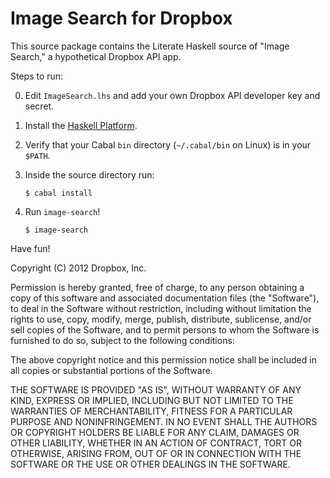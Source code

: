Image Search for Dropbox
========================

This source package contains the Literate Haskell source
of "Image Search," a hypothetical Dropbox API app.

Steps to run:

0.  Edit `ImageSearch.lhs` and add your own Dropbox API developer
    key and secret.
1.  Install the [Haskell Platform](http://hackage.haskell.org/platform/).
2.  Verify that your Cabal `bin` directory (`~/.cabal/bin` on Linux)
    is in your `$PATH`.
3.  Inside the source directory run:

        $ cabal install

4.  Run `image-search`!

        $ image-search

Have fun!

Copyright (C) 2012 Dropbox, Inc.

Permission is hereby granted, free of charge, to any person obtaining a copy of
this software and associated documentation files (the "Software"), to deal in
the Software without restriction, including without limitation the rights to
use, copy, modify, merge, publish, distribute, sublicense, and/or sell copies
of the Software, and to permit persons to whom the Software is furnished to do
so, subject to the following conditions:

The above copyright notice and this permission notice shall be included in all
copies or substantial portions of the Software.

THE SOFTWARE IS PROVIDED "AS IS", WITHOUT WARRANTY OF ANY KIND, EXPRESS OR
IMPLIED, INCLUDING BUT NOT LIMITED TO THE WARRANTIES OF MERCHANTABILITY,
FITNESS FOR A PARTICULAR PURPOSE AND NONINFRINGEMENT. IN NO EVENT SHALL THE
AUTHORS OR COPYRIGHT HOLDERS BE LIABLE FOR ANY CLAIM, DAMAGES OR OTHER
LIABILITY, WHETHER IN AN ACTION OF CONTRACT, TORT OR OTHERWISE, ARISING FROM,
OUT OF OR IN CONNECTION WITH THE SOFTWARE OR THE USE OR OTHER DEALINGS IN THE
SOFTWARE.
